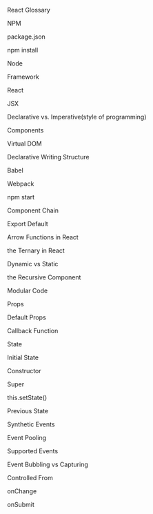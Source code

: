 React Glossary

NPM

package.json

npm install

Node

Framework

React

JSX

Declarative vs. Imperative(style of programming)

Components

Virtual DOM

Declarative Writing Structure

Babel

Webpack

npm start

Component Chain

Export Default

Arrow Functions in React

the Ternary in React

Dynamic vs Static

the Recursive Component

Modular Code

Props

Default Props

Callback Function

State

Initial State

Constructor

Super

this.setState()

Previous State

Synthetic Events

Event Pooling

Supported Events

Event Bubbling vs Capturing

Controlled From

onChange

onSubmit






